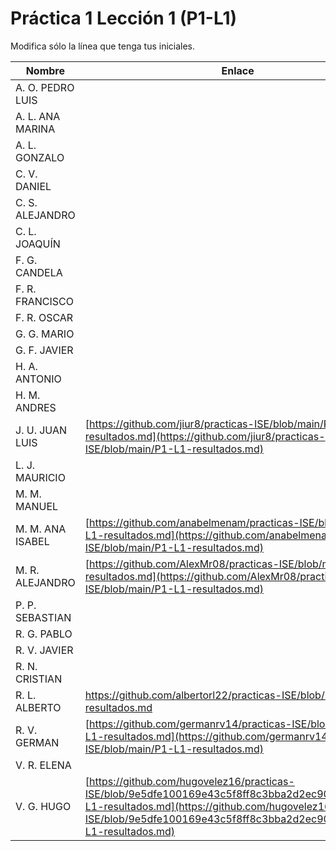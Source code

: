 # Práctica 1 Lección 1 (P1-L1)

Modifica sólo la línea que tenga tus iniciales.

| Nombre       | Enlace                                                                   |
| --------------- | ---------------------------------------------------------- |
| A. O. PEDRO LUIS | <!--enlace-->                                                           |
| A. L. ANA MARINA | <!--enlace-->                                                           |
| A. L. GONZALO | <!--enlace-->                                                           |
| C. V. DANIEL | <!--enlace-->                                                           |
| C. S. ALEJANDRO | <!--enlace-->                                                           |
| C. L. JOAQUÍN | <!--enlace-->                                                           |
| F. G. CANDELA | <!--enlace-->                                                           |
| F. R. FRANCISCO | <!--enlace-->                                                           |
| F. R. OSCAR | <!--enlace-->                                                           |
| G. G. MARIO | <!--enlace-->                                                           |
| G. F. JAVIER | <!--enlace-->                                                           |
| H. A. ANTONIO | <!--enlace-->                                                           |
| H. M. ANDRES | <!--enlace-->                                                           |
| J. U. JUAN LUIS | [https://github.com/jiur8/practicas-ISE/blob/main/P1-L1-resultados.md](https://github.com/jiur8/practicas-ISE/blob/main/P1-L1-resultados.md)                                                           |
| L. J. MAURICIO | <!--enlace-->                                                           |
| M. M. MANUEL | <!--enlace-->                                                           |
| M. M. ANA ISABEL | [https://github.com/anabelmenam/practicas-ISE/blob/main/P1-L1-resultados.md](https://github.com/anabelmenam/practicas-ISE/blob/main/P1-L1-resultados.md)                                                           |
| M. R. ALEJANDRO | [https://github.com/AlexMr08/practicas-ISE/blob/main/P1-L1-resultados.md](https://github.com/AlexMr08/practicas-ISE/blob/main/P1-L1-resultados.md)                                                           |
| P. P. SEBASTIAN | <!--enlace-->                                                           |
| R. G. PABLO | <!--enlace-->                                                           |
| R. V. JAVIER | <!--enlace-->                                                           |
| R. N. CRISTIAN | <!--enlace-->                                                           |
| R. L. ALBERTO | https://github.com/albertorl22/practicas-ISE/blob/main/P1_L1-resultados.md      |
| R. V. GERMAN |[https://github.com/germanrv14/practicas-ISE/blob/main/P1-L1-resultados.md](https://github.com/germanrv14/practicas-ISE/blob/main/P1-L1-resultados.md)|
| V. R. ELENA | <!--enlace-->                                                           |
| V. G. HUGO | [https://github.com/hugovelez16/practicas-ISE/blob/9e5dfe100169e43c5f8ff8c3bba2d2ec90ce7712/P1-L1-resultados.md](https://github.com/hugovelez16/practicas-ISE/blob/9e5dfe100169e43c5f8ff8c3bba2d2ec90ce7712/P1-L1-resultados.md) |
